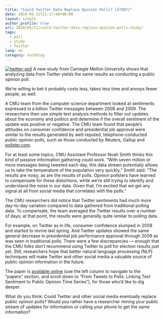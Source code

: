 ```yaml
---
title: "Could Twitter Data Replace Opinion Polls? [STUDY]"
date: 2010-05-11T21:17:00+00:00
layout: single
author_profile: true
url: 2010/05/11/could-twitter-data-replace-opinion-polls-study/
tags:
  - poll
  - study
  - Twitter
lang: en
category: techblog
---
```

[![twitter-poll](http://lh4.ggpht.com/_vaUVXcmC3OI/S-nCZNo-jTI/AAAAAAAACMM/zHkWi9clLj4/twitter-poll_thumb%5B1%5D.jpg?imgmax=800 "twitter-poll")](http://lh4.ggpht.com/_vaUVXcmC3OI/S-nCUfUZDsI/AAAAAAAACMI/VjWD-MDv0Z4/s1600-h/twitter-poll%5B3%5D.jpg) A new study from Carnegie Mellon University shows that analyzing data from Twitter yields the same results as conducting a public opinion poll. 

We’re willing to bet it probably costs less, takes less time and annoys fewer people, as well. 

A CMU team from the computer science department looked at sentiments expressed in a billion Twitter messages between 2008 and 2009. The researchers then use simple text analysis methods to filter out updates about the economy and politics and determine if the overall sentiment of the update was positive or negative. The CMU team found that people’s attitudes on consumer confidence and presidential job approval were similar to the results generated by well-reputed, telephone-conducted public opinion polls, such as those conducted by Reuters, Gallup and [pollster.com](http://www.pollster.com/). 

For at least some topics, CMU Assistant Professor Noah Smith thinks this kind of passive information gathering could work. “With seven million or more messages being tweeted each day, this data stream potentially allows us to take the temperature of the population very quickly,” Smith said. “The results are noisy, as are the results of polls. Opinion pollsters have learned to compensate for these distortions, while we’re still trying to identify and understand the noise in our data. Given that, I’m excited that we get any signal at all from social media that correlates with the polls.” 

The CMU researchers did notice that Twitter sentiments had much more day-to-day variation compared to data gathered from traditional polling data. To compensate, the team averaged the Twitter results over a number of days; at that point, the results were generally quite similar to polling data. 

For example, on Twitter as in life, consumer confidence slumped in 2008 and started to revive last spring. And Twitter updates showed the same general decrease in presidential job performance approval through 2009 as was seen in traditional polls. There were a few discrepancies — enough that the CMU folks don’t recommend using Twitter to poll for election results just yet. Still, researchers hope that better natural language processing (NLP) techniques will make Twitter and other social media a valuable source of public opinion information in the future. 

The paper is [available online](http://www.cs.cmu.edu/~nasmith/) (use the left column to navigate to the “papers” section, and scroll down to “From Tweets to Polls: Linking Text Sentiment to Public Opinion Time Series”), for those who’d like to dig deeper. 

What do you think: Could Twitter and other social media eventually replace public opinion polls? Would you rather have a researcher mining your public stream of updates for information or calling your phone to get the same information?